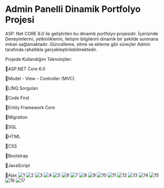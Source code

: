 # Admin Panelli Dinamik Portfolyo Projesi

ASP. Net CORE 6.0 ile geliştirilen bu dinamik portfolyo projesidir. İçerisinde Deneyimlerini, yetkinliklerini, iletişim bilgilerini dinamik bir şekilde sunmana imkan sağlamaktadır. Güncelleme, silme ve ekleme gibi süreçler
Admin tarafında rahatlıkla gerçekleştirilebilmektedir.

Projede Kullandığım Teknolojiler:

📌ASP.NET Core 6.0

📌Model - View - Controller (MVC)

📌LINQ Sorguları

📌Code First 

📌Entity Framework Core

📌Migration 

📌SQL

📌HTML

📌CSS

📌Bootstrap

📌JavaScript

📌Ajax
![1](https://github.com/user-attachments/assets/16b54df9-9cdd-4ac3-ab50-1fcbedd8461c)
![2](https://github.com/user-attachments/assets/417d0408-21d4-41bc-aa58-2c8bd1e5a1e4)
![3](https://github.com/user-attachments/assets/c74ded09-0481-411d-9c26-d34e79d98745)
![4](https://github.com/user-attachments/assets/a9a29af0-0716-4061-a0d6-e1b168cf77fd)
![5](https://github.com/user-attachments/assets/7f980195-7f05-47af-b978-5ab51d538da3)
![6](https://github.com/user-attachments/assets/8a691e91-8c1e-4dff-9cc9-d163db9b9c64)
![7](https://github.com/user-attachments/assets/fc469647-3dd7-4f58-8933-00578cbe0e8a)
![8](https://github.com/user-attachments/assets/944d118c-8f0f-4b62-b669-654d52a7d136)
![9](https://github.com/user-attachments/assets/047560fb-93d2-40b9-ae12-fa95fac7780f)
![10](https://github.com/user-attachments/assets/2d646fd6-b0ab-46a1-9152-623d29034921)
![11](https://github.com/user-attachments/assets/9e219487-bea6-4051-9045-77d6171d5348)
![12](https://github.com/user-attachments/assets/64eb3641-f52a-41d1-8bb0-84fc644eb826)
![13](https://github.com/user-attachments/assets/222ec713-86ce-4a66-8778-4dae78b1a7f8)
![14](https://github.com/user-attachments/assets/554ab13e-e242-42a0-aad1-c562281e764b)
![15](https://github.com/user-attachments/assets/b66d32ca-5532-4400-b7fe-e163f614aaad)
![16](https://github.com/user-attachments/assets/46b54434-8f1a-42c0-8e28-5785c3e13457)
![17](https://github.com/user-attachments/assets/3787e87a-f7a9-409e-901b-1bf111cfa695)

